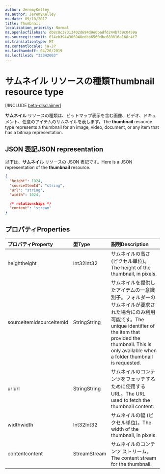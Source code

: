 ```yaml
---
author: JeremyKelley
ms.author: JeremyKelley
ms.date: 09/10/2017
title: Thumbnail
localization_priority: Normal
ms.openlocfilehash: db8c8c37313402d694d9e0badfd244b739c0459a
ms.sourcegitcommit: 014eb3944306948edbb6560dbe689816a168c4f7
ms.translationtype: MT
ms.contentlocale: ja-JP
ms.lasthandoff: 04/26/2019
ms.locfileid: "33342003"
---
```

# <a name="thumbnail-resource-type"></a><span data-ttu-id="f4886-102">サムネイル リソースの種類</span><span class="sxs-lookup"><span data-stu-id="f4886-102">Thumbnail resource type</span></span>

[!INCLUDE [beta-disclaimer](../../includes/beta-disclaimer.md)]

<span data-ttu-id="f4886-103">**サムネイル** リソースの種類は、ビットマップ表示を含む画像、ビデオ、ドキュメント、任意のアイテムのサムネイルを表します。</span><span class="sxs-lookup"><span data-stu-id="f4886-103">The **thumbnail** resource type represents a thumbnail for an image, video, document, or any item that has a bitmap representation.</span></span>

## <a name="json-representation"></a><span data-ttu-id="f4886-104">JSON 表記</span><span class="sxs-lookup"><span data-stu-id="f4886-104">JSON representation</span></span>

<span data-ttu-id="f4886-105">以下は、**サムネイル** リソースの JSON 表記です。</span><span class="sxs-lookup"><span data-stu-id="f4886-105">Here is a JSON representation of the **thumbnail** resource.</span></span>

<!-- {
  "blockType": "resource",
  "optionalProperties": ["content", "height", "width", "sourceItemId"],
  "@odata.type": "microsoft.graph.thumbnail"
}-->

```json
{
  "height": 1024,
  "sourceItemId": "string",
  "url": "string",
  "width": 1024,

  /* relationships */
  "content": "stream"
}
```

## <a name="properties"></a><span data-ttu-id="f4886-106">プロパティ</span><span class="sxs-lookup"><span data-stu-id="f4886-106">Properties</span></span>

| <span data-ttu-id="f4886-107">プロパティ</span><span class="sxs-lookup"><span data-stu-id="f4886-107">Property</span></span>     | <span data-ttu-id="f4886-108">型</span><span class="sxs-lookup"><span data-stu-id="f4886-108">Type</span></span>   | <span data-ttu-id="f4886-109">説明</span><span class="sxs-lookup"><span data-stu-id="f4886-109">Description</span></span>                                                                                                                 |
| :----------- | :----- | :-------------------------------------------------------------------------------------------------------------------------- |
| <span data-ttu-id="f4886-110">height</span><span class="sxs-lookup"><span data-stu-id="f4886-110">height</span></span>       | <span data-ttu-id="f4886-111">Int32</span><span class="sxs-lookup"><span data-stu-id="f4886-111">Int32</span></span>  | <span data-ttu-id="f4886-112">サムネイルの高さ (ピクセル単位)。</span><span class="sxs-lookup"><span data-stu-id="f4886-112">The height of the thumbnail, in pixels.</span></span>                                                                                     |
| <span data-ttu-id="f4886-113">sourceItemId</span><span class="sxs-lookup"><span data-stu-id="f4886-113">sourceItemId</span></span> | <span data-ttu-id="f4886-114">String</span><span class="sxs-lookup"><span data-stu-id="f4886-114">String</span></span> | <span data-ttu-id="f4886-p101">サムネイルを提供したアイテムの一意識別子。フォルダーのサムネイルが要求された場合にのみ利用可能です。</span><span class="sxs-lookup"><span data-stu-id="f4886-p101">The unique identifier of the item that provided the thumbnail. This is only available when a folder thumbnail is requested.</span></span> |
| <span data-ttu-id="f4886-117">url</span><span class="sxs-lookup"><span data-stu-id="f4886-117">url</span></span>          | <span data-ttu-id="f4886-118">String</span><span class="sxs-lookup"><span data-stu-id="f4886-118">String</span></span> | <span data-ttu-id="f4886-119">サムネイルのコンテンツをフェッチするために使用する URL。</span><span class="sxs-lookup"><span data-stu-id="f4886-119">The URL used to fetch the thumbnail content.</span></span>                                                                                |
| <span data-ttu-id="f4886-120">width</span><span class="sxs-lookup"><span data-stu-id="f4886-120">width</span></span>        | <span data-ttu-id="f4886-121">Int32</span><span class="sxs-lookup"><span data-stu-id="f4886-121">Int32</span></span>  | <span data-ttu-id="f4886-122">サムネイルの幅 (ピクセル単位)。</span><span class="sxs-lookup"><span data-stu-id="f4886-122">The width of the thumbnail, in pixels.</span></span>                                                                                      |
| <span data-ttu-id="f4886-123">content</span><span class="sxs-lookup"><span data-stu-id="f4886-123">content</span></span> | <span data-ttu-id="f4886-124">Stream</span><span class="sxs-lookup"><span data-stu-id="f4886-124">Stream</span></span> | <span data-ttu-id="f4886-125">サムネイルのコンテンツ ストリーム。</span><span class="sxs-lookup"><span data-stu-id="f4886-125">The content stream for the thumbnail.</span></span> |


<!-- uuid: 8fcb5dbc-d5aa-4681-8e31-b001d5168d79
2015-10-25 14:57:30 UTC -->
<!--
{
  "type": "#page.annotation",
  "description": "Thumbnail resource represents a single thumbnail for an item.",
  "section": "documentation",
  "tocPath": "Resources/Thumbnail",
  "suppressions": []
}
-->
